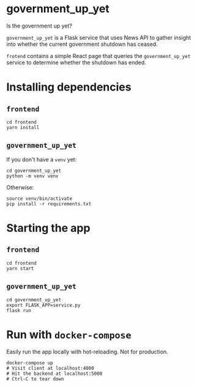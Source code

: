 # government_up_yet

Is the government up yet?

`government_up_yet` is a Flask service that uses News API to gather insight into whether the current government shutdown has ceased.

`frotend` contains a simple React page that queries the `government_up_yet` service to determine whether the shutdown has ended.

# Installing dependencies

## `frontend`
```
cd frontend
yarn install
```

## `government_up_yet`

If you don't have a `venv` yet:
```
cd government_up_yet
python -m venv venv
```

Otherwise:
```
source venv/bin/activate
pip install -r requirements.txt
```


# Starting the app

## `frontend`
```
cd frontend
yarn start
```

## `government_up_yet`
```
cd government_up_yet
export FLASK_APP=service.py
flask run
```

# Run with `docker-compose`

Easily run the app locally with hot-reloading. Not for production.

```
docker-compose up
# Visit client at localhost:4000
# Hit the backend at localhost:5000
# Ctrl-C to tear down
```